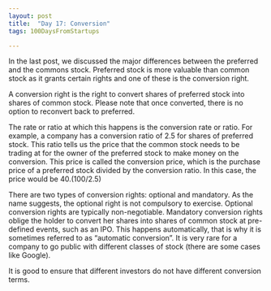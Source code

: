```yaml
---
layout: post
title:  "Day 17: Conversion"
tags: 100DaysFromStartups

---
```


In the last post, we discussed the major differences between the preferred and the commons stock. Preferred stock is more valuable than common stock as it grants certain rights and one of these is the conversion right.

A conversion right is the right to convert shares of preferred stock into shares of common stock. Please note that once converted, there is no option to reconvert back to preferred.

The rate or ratio at which this happens is the conversion rate or ratio.
For example, a company has a conversion ratio of 2.5 for shares of preferred stock. This ratio tells us the price that the common stock needs to be trading at for the owner of the preferred stock to make money on the conversion. This price is called the conversion price, which is the purchase price of a preferred stock divided by the conversion ratio. In this case, the price would be $40. ($100/2.5)

There are two types of conversion rights: optional and mandatory.
As the name suggests, the optional right is not compulsory to exercise. Optional conversion rights are typically non-negotiable.
Mandatory conversion rights oblige the holder to convert her shares into shares of common stock at pre-defined events, such as an IPO. This happens automatically, that is why it is sometimes referred to as “automatic conversion”. It is very rare for a company to go public with different classes of stock (there are some cases like Google).

It is good to ensure that different investors do not have different conversion terms.
